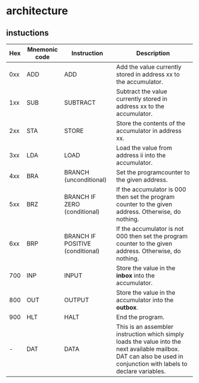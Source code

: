 
# architecture
## instuctions
|Hex|Mnemonic code|Instruction|Description|
|---|---|---|---|
0xx|ADD|ADD|Add the value currently stored in address xx to the accumulator.
1xx|SUB|SUBTRACT|Subtract the value currently stored in address xx to the accumulator.
2xx|STA|STORE|Store the contents of the accumulator in address xx.
3xx|LDA|LOAD|Load the value from address ii into the accumulator.
4xx|BRA|BRANCH (unconditional)|Set the programcounter to the given address.
5xx|BRZ|BRANCH IF ZERO (conditional)|If the accumulator is 000 then set the program counter to the given address. Otherwise, do nothing.
6xx|BRP|BRANCH IF POSITIVE (conditional)|If the accumulator is not 000 then set the program counter to the given address. Otherwise, do nothing.
700|INP|INPUT|Store the value in the **inbox** into the accumulator.
800|OUT|OUTPUT|Store the value in the accumulator into the **outbox**.
900|HLT|HALT|End the program.
 \- |DAT|DATA|This is an assembler instruction which simply loads the value into the next available mailbox. DAT can also be used in conjunction with labels to declare variables.



